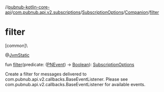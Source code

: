 //[pubnub-kotlin-core-api](../../../../index.md)/[com.pubnub.api.v2.subscriptions](../../index.md)/[SubscriptionOptions](../index.md)/[Companion](index.md)/[filter](filter.md)

# filter

[common]\

@[JvmStatic](https://kotlinlang.org/api/latest/jvm/stdlib/kotlin-stdlib/kotlin.jvm/-jvm-static/index.html)

fun [filter](filter.md)(predicate: ([PNEvent](../../../com.pubnub.api.models.consumer.pubsub/-p-n-event/index.md)) -&gt; [Boolean](https://kotlinlang.org/api/latest/jvm/stdlib/kotlin-stdlib/kotlin/-boolean/index.html)): [SubscriptionOptions](../index.md)

Create a filter for messages delivered to com.pubnub.api.v2.callbacks.BaseEventListener. Please see com.pubnub.api.v2.callbacks.BaseEventListener for available events.
